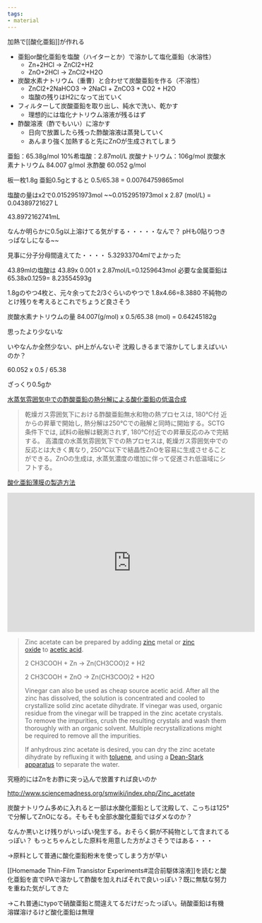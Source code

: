 ```yaml
---
tags:
- material
---
```


加熱で[[酸化亜鉛]]が作れる

- 亜鉛or酸化亜鉛を塩酸（ハイターとか）で溶かして塩化亜鉛（水溶性）
	- Zn+2HCl → ZnCl2+H2
	- ZnO+2HCl → ZnCl2+H2O
- 炭酸水素ナトリウム（重曹）と合わせて炭酸亜鉛を作る（不溶性）
	- ZnCl2+2NaHCO3 → 2NaCl + ZnCO3 + CO2 + H2O
	- 塩酸の残りはH2になって出ていく
- フィルターして炭酸亜鉛を取り出し、純水で洗い、乾かす
	- 理想的には塩化ナトリウム溶液が残るはず
- 酢酸溶液（酢でもいい）に溶かす
	- 日向で放置したら残った酢酸溶液は蒸発していく
	- あんまり強く加熱すると先にZnOが生成されてしまう


亜鉛：65.38g/mol
10%希塩酸：2.87mol/L
炭酸ナトリウム：106g/mol
炭酸水素ナトリウム 84.007 g/mol
氷酢酸 60.052 g/mol

板一枚1.8g
亜鉛0.5gとすると 0.5/65.38 = 0.00764759865mol

塩酸の量はx2で0.0152951973mol
 ~~0.0152951973mol x 2.87 (mol/L) = 0.04389721627 L

43.8972162741mL

なんか明らかに0.5g以上溶けてる気がする・・・・・なんで？
pHも0貼りつきっぱなしになる~~

見事に分子分母間違えてた・・・・
5.32933704mlでよかった

43.89mlの塩酸は 
43.89x 0.001 x 2.87mol/L=0.1259643mol
必要な金属亜鉛は
65.38x0.1259= 8.23554593g

1.8gのやつ4枚と、元々余ってた2/3ぐらいのやつで
1.8x4.66=8.3880
不純物のとけ残りを考えるとこれでちょうど良さそう


炭酸水素ナトリウムの量 84.007(g/mol) x 0.5/65.38 (mol) = 0.64245182g

思ったより少ないな

いやなんか全然少ない、pH上がんないぞ
沈殿しきるまで溶かしてしまえばいいのか？


60.052 x 0.5 / 65.38

ざっくり0.5gか

[水蒸気雰囲気中での酢酸亜鉛の熱分解による酸化亜鉛の低温合成](https://www.jstage.jst.go.jp/article/jscta1974/31/3/31_3_151/_article/-char/ja/)

> 乾燥ガス雰囲気下における酢酸亜鉛無水和物の熱プロセスは, 180℃付 近からの昇華で開始し, 熱分解は250℃での融解と同時に開始する。SCTG条件下では, 試料の融解は観測されず, 180℃付近での昇華反応のみで完結する。 高濃度の水蒸気雰囲気下での熱プロセスは, 乾燥ガス雰囲気中での反応とは大きく異なり, 250℃以下で結晶性ZnOを容易に生成させることができる。ZnOの生成は, 水蒸気濃度の増加に伴って促進され低温域にシフトする。

[酸化亜鉛薄膜の製造方法](https://patents.google.com/patent/JP5288464B2/ja)


<iframe width="560" height="315" src="https://www.youtube.com/embed/rKCTojXI5DA" title="YouTube video player" frameborder="0" allow="accelerometer; autoplay; clipboard-write; encrypted-media; gyroscope; picture-in-picture; web-share" allowfullscreen></iframe>


> Zinc acetate can be prepared by adding [zinc](http://www.sciencemadness.org/smwiki/index.php/Zinc "Zinc") metal or [zinc oxide](http://www.sciencemadness.org/smwiki/index.php/Zinc_oxide "Zinc oxide") to [acetic acid](http://www.sciencemadness.org/smwiki/index.php/Acetic_acid "Acetic acid").
> 
> 2 CH3COOH + Zn → Zn(CH3COO)2 + H2
> 
> 2 CH3COOH + ZnO → Zn(CH3COO)2 + H2O
> 
> Vinegar can also be used as cheap source acetic acid. After all the zinc has dissolved, the solution is concentrated and cooled to crystallize solid zinc acetate dihydrate. If vinegar was used, organic residue from the vinegar will be trapped in the zinc acetate crystals. To remove the impurities, crush the resulting crystals and wash them thoroughly with an organic solvent. Multiple recrystallizations might be required to remove all the impurities.
> 
> If anhydrous zinc acetate is desired, you can dry the zinc acetate dihydrate by refluxing it with [toluene](http://www.sciencemadness.org/smwiki/index.php/Toluene "Toluene"), and using a [Dean-Stark apparatus](http://www.sciencemadness.org/smwiki/index.php/Dean-Stark_apparatus "Dean-Stark apparatus") to separate the water.

究極的にはZnをお酢に突っ込んで放置すれば良いのか

http://www.sciencemadness.org/smwiki/index.php/Zinc_acetate


炭酸ナトリウム多めに入れると一部は水酸化亜鉛として沈殿して、こっちは125°で分解してZnOになる。そもそも全部水酸化亜鉛ではダメなのか？

なんか黒いとけ残りがいっぱい発生する。おそらく銅が不純物として含まれてるっぽい？
もっとちゃんとした原料を用意した方がよさそうではある・・・

→原料として普通に酸化亜鉛粉末を使ってしまう方が早い


[[Homemade Thin-Film Transistor Experiments#混合前駆体溶液]]を読むと酸化亜鉛を直でIPAで溶かして酢酸を加えればそれで良いっぽい？既に無駄な努力を重ねた気がしてきた

→これ普通にtypoで硝酸亜鉛と間違えてるだけだったっぽい。硝酸亜鉛は有機溶媒溶けるけど酸化亜鉛は無理
